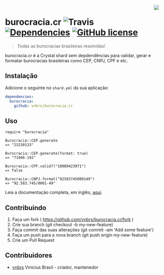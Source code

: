 <img src="http://4.bp.blogspot.com/-A3yklQR-X8Q/VhmQKDIknzI/AAAAAAAAAJ8/ymMAMlSzKjM/s1600/burocracia.jpg" align="right" />

# burocracia.cr ![Travis](https://img.shields.io/travis/vnbrs/burocracia.cr.svg) [![Dependencies](https://img.shields.io/badge/dependencies-0-green.svg)](#) [![GitHub license](https://img.shields.io/github/license/vnbrs/burocracia.cr.svg)](https://github.com/vnbrs/burocracia.cr/blob/master/LICENSE) 
> Todas as burocracias brasileiras resolvidas!

burocracia.cr é a Crystal shard sem depdendências para validar, gerar e formatar burocracias brasileiras como CEP, CNPJ, CPF e etc.

## Instalação

Adicione o seguinte no `shard.yml` da sua aplicação:

```yaml
dependencies:
  burocracia:
    github: vnbrs/burocracia.cr
```

## Uso

```crystal
require "burocracia"

Burocracia::CEP.generate
=> "23230133"

Burocracia::CEP.generate(format: true)
=> "71946-192"

Burocracia::CPF.valid?("10880423971")
=> false

Burocracia::CNPJ.format("92583745000149")
=> "92.583.745/0001-49"
```

Leia a documentação completa, em inglês, [aqui](https://vnbrs.github.io/burocracia.cr/Burocracia).

## Contribuindo

1. Faça um fork ( https://github.com/vnbrs/burocracia.cr/fork )
2. Crie sua branch (git checkout -b my-new-feature)
3. Faça commit das suas alterações (git commit -am 'Add some feature')
4. Faça um push para a nova branch (git push origin my-new-feature)
5. Crie um Pull Request

## Contribuidores

- [vnbrs](https://github.com/vnbrs) Vinicius Brasil - criador, mantenedor
